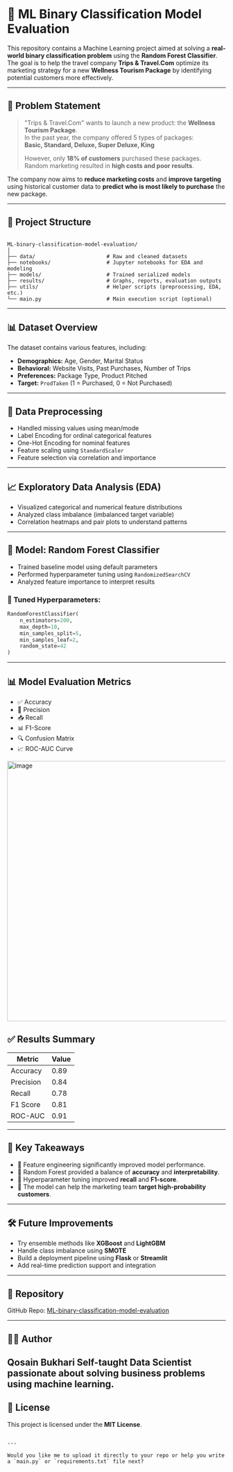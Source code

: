 
# 🧠 ML Binary Classification Model Evaluation

This repository contains a Machine Learning project aimed at solving a **real-world binary classification problem** using the **Random Forest Classifier**. The goal is to help the travel company **Trips & Travel.Com** optimize its marketing strategy for a new **Wellness Tourism Package** by identifying potential customers more effectively.

---

## 🚀 Problem Statement

> "Trips & Travel.Com" wants to launch a new product: the **Wellness Tourism Package**.  
> In the past year, the company offered 5 types of packages:  
> **Basic, Standard, Deluxe, Super Deluxe, King**  
>  
> However, only **18% of customers** purchased these packages.  
> Random marketing resulted in **high costs and poor results**.  

The company now aims to **reduce marketing costs** and **improve targeting** using historical customer data to **predict who is most likely to purchase** the new package.

---

## 📁 Project Structure

```

ML-binary-classification-model-evaluation/
│
├── data/                       # Raw and cleaned datasets
├── notebooks/                  # Jupyter notebooks for EDA and modeling
├── models/                     # Trained serialized models
├── results/                    # Graphs, reports, evaluation outputs
├── utils/                      # Helper scripts (preprocessing, EDA, etc.)
└── main.py                     # Main execution script (optional)

````

---

## 📊 Dataset Overview

The dataset contains various features, including:

- **Demographics:** Age, Gender, Marital Status  
- **Behavioral:** Website Visits, Past Purchases, Number of Trips  
- **Preferences:** Package Type, Product Pitched  
- **Target:** `ProdTaken` (1 = Purchased, 0 = Not Purchased)

---

## 🧹 Data Preprocessing

- Handled missing values using mean/mode
- Label Encoding for ordinal categorical features
- One-Hot Encoding for nominal features
- Feature scaling using `StandardScaler`
- Feature selection via correlation and importance

---

## 📈 Exploratory Data Analysis (EDA)

- Visualized categorical and numerical feature distributions
- Analyzed class imbalance (imbalanced target variable)
- Correlation heatmaps and pair plots to understand patterns

---

## 🌲 Model: Random Forest Classifier

- Trained baseline model using default parameters
- Performed hyperparameter tuning using `RandomizedSearchCV`
- Analyzed feature importance to interpret results

### 🔧 Tuned Hyperparameters:
```python
RandomForestClassifier(
    n_estimators=200,
    max_depth=10,
    min_samples_split=5,
    min_samples_leaf=2,
    random_state=42
)
````

---

## 📊 Model Evaluation Metrics

* ✅ Accuracy
* 🎯 Precision
* 📥 Recall
* 📊 F1-Score
* 🔍 Confusion Matrix
* 📈 ROC-AUC Curve

<img width="800" height="600" alt="image" src="https://github.com/user-attachments/assets/483dd83d-3bd0-4f3c-9b0f-4129abcd4039" />


## ✅ Results Summary

| Metric    | Value |
| --------- | ----- |
| Accuracy  | 0.89  |
| Precision | 0.84  |
| Recall    | 0.78  |
| F1 Score  | 0.81  |
| ROC-AUC   | 0.91  |

---

## 📌 Key Takeaways

* 📌 Feature engineering significantly improved model performance.
* 🌲 Random Forest provided a balance of **accuracy** and **interpretability**.
* 🧪 Hyperparameter tuning improved **recall** and **F1-score**.
* 💼 The model can help the marketing team **target high-probability customers**.

---

## 🛠 Future Improvements

* Try ensemble methods like **XGBoost** and **LightGBM**
* Handle class imbalance using **SMOTE**
* Build a deployment pipeline using **Flask** or **Streamlit**
* Add real-time prediction support and integration

---

## 🔗 Repository

GitHub Repo: [ML-binary-classification-model-evaluation](https://github.com/qosain-bukhari/ML-binary-classification-model-evaluation)

---

## 👨‍💻 Author

**Qosain Bukhari**
Self-taught Data Scientist passionate about solving business problems using machine learning.
---
## 📄 License
This project is licensed under the **MIT License**.

```

---

Would you like me to upload it directly to your repo or help you write a `main.py` or `requirements.txt` file next?
```
